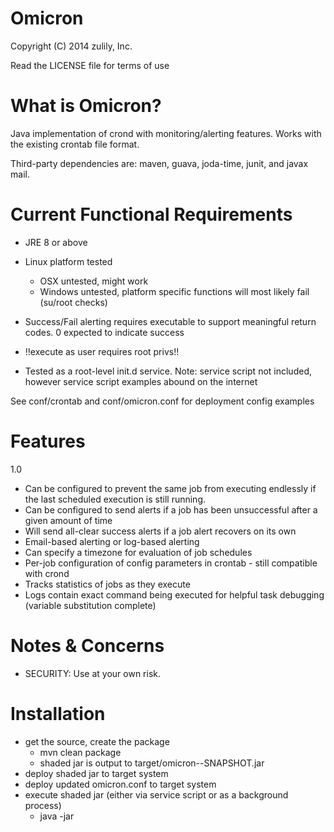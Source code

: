 Omicron
=======

Copyright (C) 2014 zulily, Inc.

Read the LICENSE file for terms of use

What is Omicron?
================

Java implementation of crond with monitoring/alerting features. Works with the existing crontab file format.

Third-party dependencies are: maven, guava, joda-time, junit, and javax mail.

Current Functional Requirements
===============================

* JRE 8 or above

* Linux platform tested
  - OSX untested, might work
  - Windows untested, platform specific functions will most likely fail (su/root checks)

* Success/Fail alerting requires executable to support meaningful return codes. 0 expected to indicate success

* !!execute as user requires root privs!!

* Tested as a root-level init.d service. Note: service script not included, however service script examples abound on
  the internet

See conf/crontab and conf/omicron.conf for deployment config examples

Features
========

1.0
* Can be configured to prevent the same job from executing endlessly if the last scheduled execution is still running.
* Can be configured to send alerts if a job has been unsuccessful after a given amount of time
* Will send all-clear success alerts if a job alert recovers on its own
* Email-based alerting or log-based alerting
* Can specify a timezone for evaluation of job schedules
* Per-job configuration of config parameters in crontab - still compatible with crond
* Tracks statistics of jobs as they execute
* Logs contain exact command being executed for helpful task debugging (variable substitution complete)


Notes & Concerns
================

* SECURITY: Use at your own risk.

Installation
============

* get the source, create the package
  - mvn clean package
  - shaded jar is output to target/omicron-<VERSION>-SNAPSHOT.jar
* deploy shaded jar to target system
* deploy updated omicron.conf to target system
* execute shaded jar (either via service script or as a background process)
  - java -jar <jar file> <conf location>
